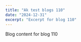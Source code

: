 ```yaml
---
title: "Ak test blogs 110"
date: "2024-12-31"
excerpt: "Excerpt for blog 110"
---
```


Blog content for blog 110